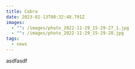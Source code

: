 ```yaml
---
title: Cabra
date: 2023-02-13T08:32:48.791Z
images:
  - "": /images/photo_2022-11-29_15-29-27_1.jpg
  - "": /images/photo_2022-11-29_15-29-28.jpg
tags:
  - news
---
```

asdfasdf